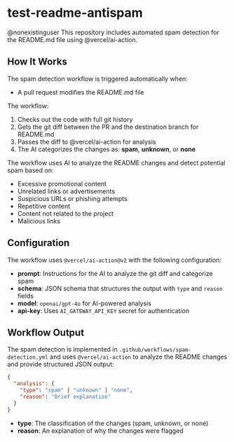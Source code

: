 # test-readme-antispam
@nonexistinguser
This repository includes automated spam detection for the README.md file using @vercel/ai-action.

## How It Works

The spam detection workflow is triggered automatically when:
- A pull request modifies the README.md file

The workflow:
1. Checks out the code with full git history
2. Gets the git diff between the PR and the destination branch for README.md
3. Passes the diff to @vercel/ai-action for analysis
4. The AI categorizes the changes as: **spam**, **unknown**, or **none**

The workflow uses AI to analyze the README changes and detect potential spam based on:
- Excessive promotional content
- Unrelated links or advertisements
- Suspicious URLs or phishing attempts
- Repetitive content
- Content not related to the project
- Malicious links

## Configuration

The workflow uses `@vercel/ai-action@v2` with the following configuration:
- **prompt**: Instructions for the AI to analyze the git diff and categorize spam
- **schema**: JSON schema that structures the output with `type` and `reason` fields
- **model**: `openai/gpt-4o` for AI-powered analysis
- **api-key**: Uses `AI_GATEWAY_API_KEY` secret for authentication

## Workflow Output

The spam detection is implemented in `.github/workflows/spam-detection.yml` and uses `@vercel/ai-action` to analyze the README changes and provide structured JSON output:

```json
{
  "analysis": {
    "type": "spam" | "unknown" | "none",
    "reason": "Brief explanation"
  }
}
```

- **type**: The classification of the changes (spam, unknown, or none)
- **reason**: An explanation of why the changes were flagged
